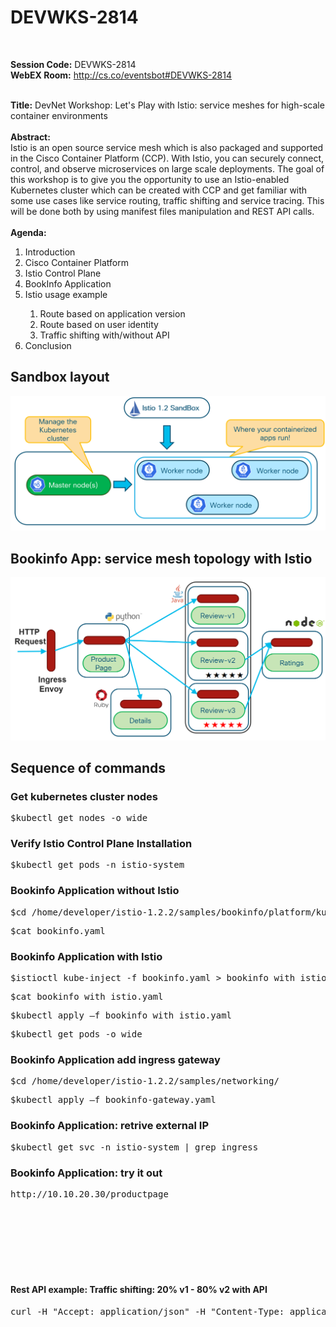 # DEVWKS-2814
<br>

**Session Code:**  DEVWKS-2814 <br>
**WebEX Room:** http://cs.co/eventsbot#DEVWKS-2814 <br>
<br>

**Title:** DevNet Workshop: Let's Play with Istio: service meshes for high-scale container environments<br>
<br>
**Abstract:**<br>
Istio is an open source service mesh which is also packaged and supported in the Cisco Container Platform (CCP). With Istio, you can securely connect, control, and observe microservices on large scale deployments. The goal of this workshop is to give you the opportunity to use an Istio-enabled Kubernetes cluster which can be created with CCP and get familiar with some use cases like service routing, traffic shifting and service tracing. This will be done both by using manifest files manipulation and REST API calls. <br><br>
 **Agenda:**<br>
 <ol>
<li>Introduction</li>
<li>Cisco Container Platform</li>
<li>Istio Control Plane</li>
<li>BookInfo Application</li>
<li>	Istio usage example </li>
 <ol>
     <li>	Route based on application version</li>
    <li>	Route based on user identity   </li>
    <li>	Traffic shifting with/without API</li>
</ol>
 <li>Conclusion</li>
 </ol>

## Sandbox layout

  ![Sandbox layout](https://github.com/GaetanoCarlucci/DEVWKS-2814/blob/master/sandbox_layout.PNG)

## Bookinfo App: service mesh topology with Istio

  ![Sandbox layout](https://github.com/GaetanoCarlucci/DEVWKS-2814/blob/master/bookinfo_mesh_topology.PNG)


## Sequence of commands

### Get kubernetes cluster nodes
<pre>$kubectl get nodes -o wide</pre>

### Verify Istio Control Plane Installation
<pre>$kubectl get pods -n istio-system</pre>

### Bookinfo Application without Istio
<pre>$cd /home/developer/istio-1.2.2/samples/bookinfo/platform/kube </pre>
<pre>$cat bookinfo.yaml </pre>

### Bookinfo Application with Istio
<pre>$istioctl kube-inject -f bookinfo.yaml > bookinfo_with_istio.yaml </pre>
<pre>$cat bookinfo_with_istio.yaml </pre>
<pre>$kubectl apply –f bookinfo_with_istio.yaml  </pre>
<pre>$kubectl get pods -o wide </pre>

### Bookinfo Application add ingress gateway
<pre>$cd /home/developer/istio-1.2.2/samples/networking/ </pre>
<pre>$kubectl apply –f bookinfo-gateway.yaml </pre>

### Bookinfo Application: retrive external IP
<pre>$kubectl get svc -n istio-system | grep ingress </pre>

### Bookinfo Application: try it out 
<pre>http://10.10.20.30/productpage </pre>

###
<pre> </pre>

###
<pre> </pre>

###
<pre> </pre>


#### Rest API example: Traffic shifting: 20% v1 - 80% v2 with API
<pre>curl -H "Accept: application/json" -H "Content-Type: application/merge-patch+json" -X PATCH http://localhost:8001/apis/networking.istio.io/v1alpha3/namespaces/default/virtualservices/reviews -d '{"metadata":{"annotations":{"kubectl.kubernetes.io/last-applied-configuration":"{\"apiVersion\":\"networking.istio.io/v1alpha3\",\"kind\":\"VirtualService\",\"metadata\":{\"annotations\":{},\"name\":\"reviews\",\"namespace\":\"default\"},\"spec\":{\"hosts\":[\"reviews\"],\"http\":[{\"route\":[{\"destination\":{\"host\":\"reviews\",\"subset\":\"v1\"},\"weight\":20},{\"destination\":{\"host\":\"reviews\",\"subset\":\"v2\"},\"weight\":80}]}]}}\n"}},"spec":{"http":[{"route":[{"destination":{"host":"reviews","subset":"v1"},"weight":20},{"destination":{"host":"reviews","subset":"v2"},"weight":80}]}]}}'
</pre>
